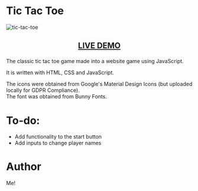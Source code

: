 # Tic Tac Toe

![tic-tac-toe](https://github.com/user-attachments/assets/e1edab6f-24c8-4ec6-be61-714eccc939a6)

## <p align="center">[LIVE DEMO](https://detrett.github.io/tic-tac-toe/)

The classic tic tac toe game made into a website game using JavaScript.

It is written with HTML, CSS and JavaScript.

The icons were obtained from Google's Material Design Icons (but uploaded locally for GDPR Compliance).  
The font was obtained from Bunny Fonts.

# To-do:
- Add functionality to the start button
- Add inputs to change player names

# Author

Me!

